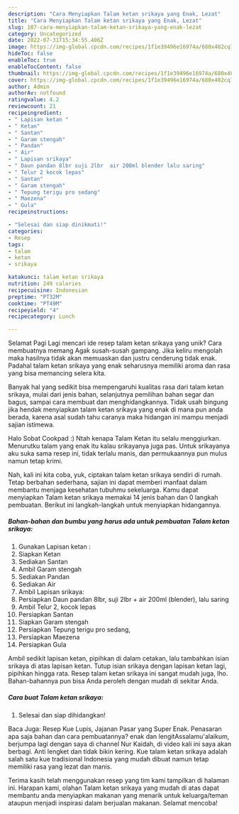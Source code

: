 ```yaml
---
description: "Cara Menyiapkan Talam ketan srikaya yang Enak, Lezat"
title: "Cara Menyiapkan Talam ketan srikaya yang Enak, Lezat"
slug: 107-cara-menyiapkan-talam-ketan-srikaya-yang-enak-lezat
category: Uncategorized
date: 2022-07-31T15:34:55.406Z
image: https://img-global.cpcdn.com/recipes/1f1e39496e16974a/680x482cq70/talam-ketan-srikaya-foto-resep-utama.jpg
hideToc: false
enableToc: true
enableTocContent: false
thumbnail: https://img-global.cpcdn.com/recipes/1f1e39496e16974a/680x482cq70/talam-ketan-srikaya-foto-resep-utama.jpg
cover: https://img-global.cpcdn.com/recipes/1f1e39496e16974a/680x482cq70/talam-ketan-srikaya-foto-resep-utama.jpg
author: Admin
authorAv: notfound
ratingvalue: 4.2
reviewcount: 21
recipeingredient:
- " Lapisan ketan "
- " Ketan"
- " Santan"
- " Garam stengah"
- " Pandan"
- " Air"
- " Lapisan srikaya"
- " Daun pandan 8lbr suji 2lbr  air 200ml blender lalu saring"
- " Telur 2 kocok lepas"
- " Santan"
- " Garam stengah"
- " Tepung terigu pro sedang"
- " Maezena"
- " Gula"
recipeinstructions:

- "Selesai dan siap dinikmati!"
categories:
- Resep
tags:
- talam
- ketan
- srikaya

katakunci: talam ketan srikaya 
nutrition: 249 calories
recipecuisine: Indonesian
preptime: "PT32M"
cooktime: "PT49M"
recipeyield: "4"
recipecategory: Lunch

---
```



Selamat Pagi Lagi mencari ide resep talam ketan srikaya yang unik? Cara membuatnya memang Agak susah-susah gampang. Jika keliru mengolah maka hasilnya tidak akan memuaskan dan justru cenderung tidak enak. Padahal talam ketan srikaya yang enak seharusnya memiliki aroma dan rasa yang bisa memancing selera kita.


Banyak hal yang sedikit bisa mempengaruhi kualitas rasa dari talam ketan srikaya, mulai dari jenis bahan, selanjutnya pemilihan bahan segar dan bagus, sampai cara membuat dan menghidangkannya. Tidak usah bingung jika hendak menyiapkan talam ketan srikaya yang enak di mana pun anda berada, karena asal sudah tahu caranya maka hidangan ini mampu menjadi sajian istimewa.

Halo Sobat Cookpad :) Ntah kenapa Talam Ketan itu selalu menggiurkan. Menurutku talam yang enak itu kalau srikayanya juga pas. Untuk srikayanya aku suka sama resep ini, tidak terlalu manis, dan permukaannya pun mulus namun tetap krimi.


Nah, kali ini kita coba, yuk, ciptakan talam ketan srikaya sendiri di rumah. Tetap berbahan sederhana, sajian ini dapat memberi manfaat dalam membantu menjaga kesehatan tubuhmu sekeluarga. Kamu dapat menyiapkan Talam ketan srikaya memakai 14 jenis bahan dan 0 langkah pembuatan. Berikut ini langkah-langkah untuk menyiapkan hidangannya.

<!--inarticleads1-->

##### Bahan-bahan dan bumbu yang harus ada untuk pembuatan Talam ketan srikaya:

1. Gunakan  Lapisan ketan :
1. Siapkan  Ketan
1. Sediakan  Santan
1. Ambil  Garam stengah
1. Sediakan  Pandan
1. Sediakan  Air
1. Ambil  Lapisan srikaya:
1. Persiapkan  Daun pandan 8lbr, suji 2lbr + air 200ml (blender), lalu saring
1. Ambil  Telur 2, kocok lepas
1. Persiapkan  Santan
1. Siapkan  Garam stengah
1. Persiapkan  Tepung terigu pro sedang,
1. Persiapkan  Maezena
1. Persiapkan  Gula


Ambil sedikit lapisan ketan, pipihkan di dalam cetakan, lalu tambahkan isian srikaya di atas lapisan ketan. Tutup isian srikaya dengan lapisan ketan lagi, pipihkan hingga rata. Resep talam ketan srikaya ini sangat mudah juga, lho. Bahan-bahannya pun bisa Anda peroleh dengan mudah di sekitar Anda. 

<!--inarticleads2-->

##### Cara buat Talam ketan srikaya:


1. Selesai dan siap dihidangkan!

Baca Juga: Resep Kue Lupis, Jajanan Pasar yang Super Enak. Penasaran apa saja bahan dan cara pembuatannya? enak dan lengitAssalamu&#39;alaikum, berjumpa lagi dengan saya di channel Nur Kaidah, di video kali ini saya akan berbagi. Anti lengket dan tidak bikin kering. Kue talam ketan srikaya adalah salah satu kue tradisional Indonesia yang mudah dibuat namun tetap memiliki rasa yang lezat dan manis. 

Terima kasih telah menggunakan resep yang tim kami tampilkan di halaman ini. Harapan kami, olahan Talam ketan srikaya yang mudah di atas dapat membantu anda menyiapkan makanan yang menarik untuk keluarga/teman ataupun menjadi inspirasi dalam berjualan makanan. Selamat mencoba!
